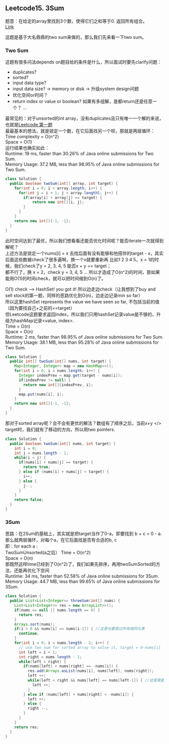 ## Leetcode15. 3Sum  
题意：在给定的array里找到3个数，使得它们之和等于0. 返回所有组合。  
[Link](https://leetcode.com/problems/3sum/)  

这题是基于大名鼎鼎的two sum来做的，那么我们先来看一下two sum。
### Two Sum
这题有很多问法depends on题目给的条件是什么，所以面试时要先clarify问题：
* duplicates?
* sorted?
* input data type? 
* input data size? -> memory or disk -> 升级system design问题
* 优化空间or时间？
* return index or value or boolean? 如果有多组解，是都return还是任意一个？
...  
  
最常见的：对于unsorted的int array，没有duplicates且只有唯一一个解的来说，也就是[Leetcode 第一题](https://leetcode.com/problems/two-sum/)   
最最基本的想法，就是锁定一个数，在它后面找另一个呗，那就是两层循环：  
Time complexity = O(n^2)  
Space = O(1)  
运行结果也确实如此：  
Runtime: 19 ms, faster than 30.26% of Java online submissions for Two Sum.  
Memory Usage: 37.2 MB, less than 98.95% of Java online submissions for Two Sum.  
```java
class Solution {
  public boolean twoSum(int[] array, int target) {
    for(int i = 0; i < array.length; i++) {
      for(int j = i + 1; j < array.lengthl; j++) {
        if(array[i] + array[j] == target) {
            return new int[]{i, j};
        }
      }
    }
    return new int[]{-1, -1};
  }
}
```
此时空间达到了最优，所以我们想看看还能否优化时间呢？能否iterate一次就得到解呢？  
上述方法是锁定一个nums[i] = x 去找后面有没有能够和他搭伴的target - x，其实后面这些数被check了很多遍啊，换一个x就要重新再
比如1 2 3 4 5，x = 1的时候，我们check了y = 2, 3, 4, 5 能否x + y == target；  
都不行了，换 x = 2，check y = 3, 4, 5 ... 所以才造成了O(n^2)的时间，那如果能用O(1)的时间check，就可以把时间缩到O(n)了。  

O(1) check --> HashSet! you got it!
所以边走边check（让我想到了buy and sell stock的第一题，同样的思路优化到O(n)，边走边记录min so far）  
所以这里hashSet represents the value we have seen so far, 不包括当前的值（因为要找自己+之前的==target）   
但Leetcode这题要求返回index，所以我们只用hashSet记录value是不够的，升级为hashMap记录<value, index>.   
Time = O(n)  
Space = O(n)  
Runtime: 2 ms, faster than 98.95% of Java online submissions for Two Sum.  
Memory Usage: 38.1 MB, less than 95.28% of Java online submissions for Two Sum.  
```java
class Solution {
  public int[] twoSum(int[] nums, int target) {
    Map<Integer, Integer> map = new HashMap<>();
    for(int i = 0; i < nums.length; i++) {
      Integer indexPrev = map.get(target - nums[i]);
      if(indexPrev != null) {
        return new int[]{indexPrev, i};
      }
      map.put(nums[i], i);
    }
    return new int[]{-1, -1};
  }
}
```
那对于sorted array呢？会不会有更优的解法？数组有了顺序之后，当前x+y </> target时，我们就有了移动的方向，所以用two pointers.  
```java
class Solution {
  public boolean twoSum(int[] nums, int target) {
    int i = 0;
    int j = nums.length - 1;
    while(i < j) {
      if(nums[i] + nums[j] == target) {
        return true;
      } else if (nums[i] + nums[j] < target) {
        i++;
      } else {
        j--;
      }
    }
    return false;
  }
}
```

### 3Sum
思路：在2Sum的基础上，其实就是把target当作了0-a，即要找到 b + c = 0 - a. 
那么就两层循环，对每个a，在它后面找是否有合适的b, c  
即：for each a :  
      TwoSumUnsorted(a之后）
Time = O(n^2)  
Space = O(n)  
那既然这样time已经到了O(n^2)了，我们如果先排序，再用twoSumSorted的方法，还能再优化下空间  
Runtime: 34 ms, faster than 52.58% of Java online submissions for 3Sum.
Memory Usage: 44.7 MB, less than 99.65% of Java online submissions for 3Sum.
```java
class Solution {
  public List<List<Integer>> threeSum(int[] nums) {
    List<List<Integer>> res = new ArrayList<>();
    if(nums == null || nums.length == 0) {
      return res;
    }
    Arrays.sort(nums);
    if(i > 0 && nums[i] == nums[i-1]) { //这里也要跳过所有相同元素
      continue;
    } 
    for(int i = 0; i < nums.length - 2; i++) {
      // use two sum for sorted array to solve it, target = 0-nums[i]
      int left = i + 1;
      int right = nums.length - 1;
      while(left < right) {
        if(nums[left] + nums[right] == -nums[i]) {
          res.add(Arrays.asList(nums[i], nums[left], nums[right]);
          left ++;
          while(left < right && nums[left] == nums[left-1]) { //这里需要跳过所有相同元素，因为题目要求了不要返回duplicates
            left ++; 
          }
        } else if (nums[left] + nums[right] < -nums[i]) {
          left ++;
        } else {
          right --;
        }
      }
    }
    return res;
  }
}
```
